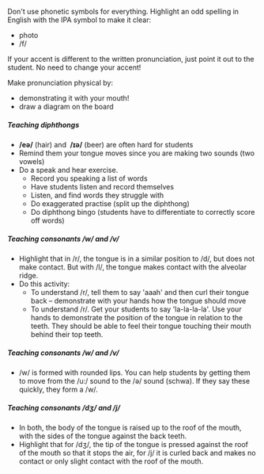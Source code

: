 Don't use phonetic symbols for everything. Highlight an odd spelling in English with the IPA symbol to make it clear:
- photo
- /f/

If your accent is different to the written pronunciation, just point it out to the student. No need to change your accent!

Make pronunciation physical by:
- demonstrating it with your mouth!
- draw a diagram on the board

##### Teaching diphthongs
- **/eə/** (hair) and  **/ɪə/** (beer) are often hard for students
- Remind them your tongue moves since you are making two sounds (two vowels)
- Do a speak and hear exercise.
	- Record you speaking a list of words
	- Have students listen and record themselves
	- Listen, and find words they struggle with
	- Do exaggerated practise (split up the diphthong)
	- Do diphthong bingo (students have to differentiate to correctly score off words)
##### Teaching consonants /w/ and /v/
- Highlight that in /r/, the tongue is in a similar position to /d/, but does not make contact. But with /l/, the tongue makes contact with the alveolar ridge.
- Do this activity:
	- To understand /r/, tell them to say 'aaah' and then curl their tongue back – demonstrate with your hands how the tongue should move
	- To understand /r/. Get your students to say 'la-la-la-la'. Use your hands to demonstrate the position of the tongue in relation to the teeth. They should be able to feel their tongue touching their mouth behind their top teeth.

##### Teaching consonants /w/ and /v/
- /w/ is formed with rounded lips. You can help students by getting them to move from the /u:/ sound to the /ə/ sound (schwa). If they say these quickly, they form a /w/.
##### Teaching consonants /dʒ/ and /j/
- In both, the body of the tongue is raised up to the roof of the mouth, with the sides of the tongue against the back teeth.
- Highlight that for /dʒ/, the tip of the tongue is pressed against the roof of the mouth so that it stops the air, for /j/ it is curled back and makes no contact or only slight contact with the roof of the mouth.
 